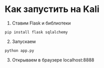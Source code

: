 # Как запустить на Kali
1. Ставим Flask и библиотеки
```
pip install flask sqlalchemy
```
2. Запускаем
```
python app.py
```
3. Открываем в браузере localhost:8888

